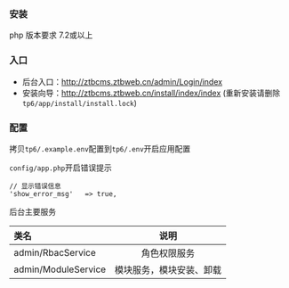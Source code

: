 ### 安装

php 版本要求 7.2或以上

### 入口

- 后台入口：http://ztbcms.ztbweb.cn/admin/Login/index
- 安装向导：http://ztbcms.ztbweb.cn/install/index/index (重新安装请删除`tp6/app/install/install.lock`)


### 配置

拷贝`tp6/.example.env`配置到`tp6/.env`开启应用配置

`config/app.php`开启错误提示
```shell script
// 显示错误信息
'show_error_msg'   => true,
```

后台主要服务

类名 | 说明 | 
:----------- | :-----------: |
admin/RbacService        |     角色权限服务    |   
admin/ModuleService      |     模块服务，模块安装、卸载    |   

